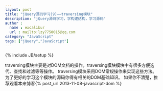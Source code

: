 ```yaml
---
layout: post
title: "jQuery源码学习(9)——traversing模块"
description: "jQuery源码学习，学构建结构，学习源码"
author :
  name : excalibur
  url : mailto:lzy7750015@qq.com
category: "JavaScript"
tags: ["jQuery","JavaScript"]
---
```

{% include JB/setup %}

traversing模块主要是对DOM文档的操作，traversing模块模块中有很多方便迭代、查找和过滤等等操作。
traversing模块采用DOM常规操作来实现这些方法。为了更好的学习这个模块的源码你得有相关的DOM基础知识。
如果你不清楚，推荐观看本来博客{% post_url 2013-11-08-javascript-dom %}

